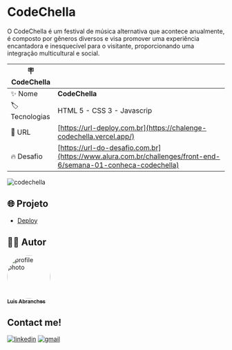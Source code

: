 

# CodeChella 
O CodeChella é um festival de música alternativa que acontece anualmente, é composto por gêneros diversos e visa promover uma experiência encantadora e inesquecível para o visitante, proporcionando uma integração multicultural e social.


| :placard: CodeChella  |     |
| -------------  | --- |
| :sparkles: Nome        | **CodeChella**
| :label: Tecnologias | HTML 5 - CSS 3 - Javascrip
| :rocket: URL         | [https://url-deploy.com.br](https://chalenge-codechella.vercel.app/)
| :fire: Desafio     | [https://url-do-desafio.com.br](https://www.alura.com.br/challenges/front-end-6/semana-01-conheca-codechella)

<!-- Inserir imagem com a #vitrinedev ao final do link -->
![codechella](https://github.com/lu78abranches/Chalenge-CodeChella/assets/101315079/32ba4dca-54a4-41ce-b7a0-c76993e1359b)




## 🌐 Projeto

- [Deploy](https://chalenge-codechella.vercel.app/)

## 👨‍💻 Autor

<a href="https://github.com/pejamp">
 <img 
  src="https://github.com/lu78abranches/Chalenge-CodeChella/assets/101315079/81923a48-6709-471c-8774-b8d999401db7" 
  width="100px;" 
  alt="profile photo" 
  style="border-radius: 50%;"
 />
 <br />
 <sub><b>Luis Abranches</b></sub>
</a> 
<a href="https://github.com/pejamp"></a>
<br />

## Contact me!

[![linkedin](https://img.shields.io/badge/linkedin-0A66C2?style=for-the-badge&logo=linkedin&logoColor=white)](https://www.linkedin.com/in/luis-abranches/)
[![gmail](https://img.shields.io/badge/gmail-c14438?style=for-the-badge&logo=gmail&logoColor=white)](mailto:luisabranches.violao@gmail.com)
